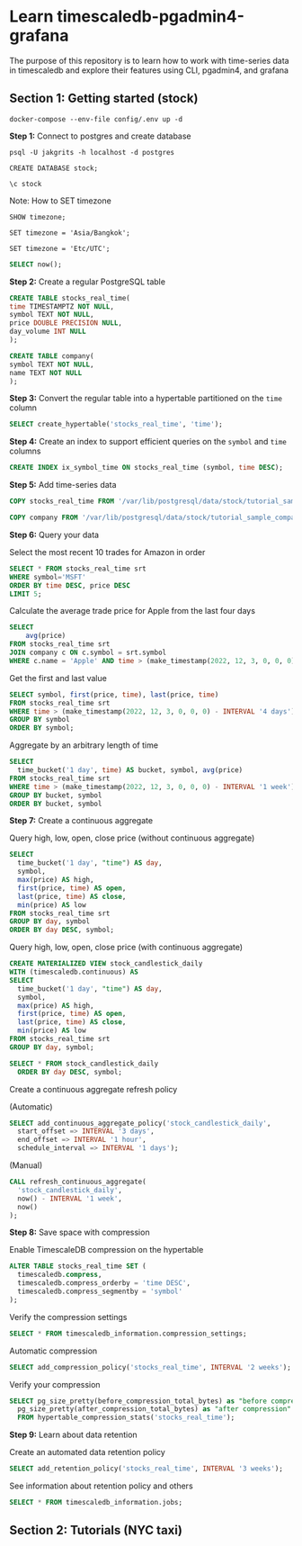 # Learn timescaledb-pgadmin4-grafana
The purpose of this repository is to learn how to work with time-series data in timescaledb and explore their features using CLI, pgadmin4, and grafana

## Section 1: Getting started (stock)
```
docker-compose --env-file config/.env up -d
```
**Step 1:** Connect to postgres and create database  

```
psql -U jakgrits -h localhost -d postgres
```
```
CREATE DATABASE stock;
```
```
\c stock
```
Note: How to SET timezone
```
SHOW timezone;
```
```
SET timezone = 'Asia/Bangkok';
```
```
SET timezone = 'Etc/UTC';
```
```sql
SELECT now();
```
**Step 2:** Create a regular PostgreSQL table  

```sql
CREATE TABLE stocks_real_time(
time TIMESTAMPTZ NOT NULL,
symbol TEXT NOT NULL,
price DOUBLE PRECISION NULL,
day_volume INT NULL
);
```
```sql
CREATE TABLE company(
symbol TEXT NOT NULL,
name TEXT NOT NULL
);
```

**Step 3:** Convert the regular table into a hypertable partitioned on the `time` column  

```sql
SELECT create_hypertable('stocks_real_time', 'time');
```

**Step 4:** Create an index to support efficient queries on the `symbol` and `time` columns  

```sql
CREATE INDEX ix_symbol_time ON stocks_real_time (symbol, time DESC);
```

**Step 5:** Add time-series data  

```sql
COPY stocks_real_time FROM '/var/lib/postgresql/data/stock/tutorial_sample_tick.csv' DELIMITER ',' CSV HEADER;
```
```sql
COPY company FROM '/var/lib/postgresql/data/stock/tutorial_sample_company.csv' DELIMITER ',' CSV HEADER;
```

**Step 6:** Query your data  

Select the most recent 10 trades for Amazon in order
```sql
SELECT * FROM stocks_real_time srt
WHERE symbol='MSFT'
ORDER BY time DESC, price DESC
LIMIT 5;
```
Calculate the average trade price for Apple from the last four days
```sql
SELECT
    avg(price)
FROM stocks_real_time srt
JOIN company c ON c.symbol = srt.symbol
WHERE c.name = 'Apple' AND time > (make_timestamp(2022, 12, 3, 0, 0, 0) - INTERVAL '4 days');
```
Get the first and last value
```sql
SELECT symbol, first(price, time), last(price, time)
FROM stocks_real_time srt
WHERE time > (make_timestamp(2022, 12, 3, 0, 0, 0) - INTERVAL '4 days')
GROUP BY symbol
ORDER BY symbol;
```
Aggregate by an arbitrary length of time
```sql
SELECT
  time_bucket('1 day', time) AS bucket, symbol, avg(price)
FROM stocks_real_time srt
WHERE time > (make_timestamp(2022, 12, 3, 0, 0, 0) - INTERVAL '1 week')
GROUP BY bucket, symbol
ORDER BY bucket, symbol
```

**Step 7:** Create a continuous aggregate  

Query high, low, open, close price (without continuous aggregate)
```sql
SELECT
  time_bucket('1 day', "time") AS day,
  symbol,
  max(price) AS high,
  first(price, time) AS open,
  last(price, time) AS close,
  min(price) AS low
FROM stocks_real_time srt
GROUP BY day, symbol
ORDER BY day DESC, symbol;
```

Query high, low, open, close price (with continuous aggregate)
```sql
CREATE MATERIALIZED VIEW stock_candlestick_daily
WITH (timescaledb.continuous) AS
SELECT
  time_bucket('1 day', "time") AS day,
  symbol,
  max(price) AS high,
  first(price, time) AS open,
  last(price, time) AS close,
  min(price) AS low
FROM stocks_real_time srt
GROUP BY day, symbol;
```
```sql
SELECT * FROM stock_candlestick_daily
  ORDER BY day DESC, symbol;
```

Create a continuous aggregate refresh policy  

(Automatic)  

```sql
SELECT add_continuous_aggregate_policy('stock_candlestick_daily',
  start_offset => INTERVAL '3 days',
  end_offset => INTERVAL '1 hour',
  schedule_interval => INTERVAL '1 days');
```
(Manual)  
```sql
CALL refresh_continuous_aggregate(
  'stock_candlestick_daily',
  now() - INTERVAL '1 week',
  now()
);
```
**Step 8:** Save space with compression  

Enable TimescaleDB compression on the hypertable
```sql
ALTER TABLE stocks_real_time SET (
  timescaledb.compress,
  timescaledb.compress_orderby = 'time DESC',
  timescaledb.compress_segmentby = 'symbol'
);
```

Verify the compression settings
```sql
SELECT * FROM timescaledb_information.compression_settings;
```

Automatic compression
```sql
SELECT add_compression_policy('stocks_real_time', INTERVAL '2 weeks');
```

Verify your compression
```sql
SELECT pg_size_pretty(before_compression_total_bytes) as "before compression",
  pg_size_pretty(after_compression_total_bytes) as "after compression"
  FROM hypertable_compression_stats('stocks_real_time');
```

**Step 9:** Learn about data retention  

Create an automated data retention policy 
```sql
SELECT add_retention_policy('stocks_real_time', INTERVAL '3 weeks');
```

See information about retention policy and others
```sql
SELECT * FROM timescaledb_information.jobs;
```

## Section 2: Tutorials (NYC taxi)

